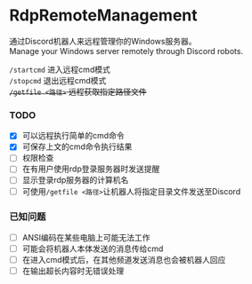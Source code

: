 # RdpRemoteManagement  
通过Discord机器人来远程管理你的Windows服务器。  
Manage your Windows server remotely through Discord robots.  

`/startcmd` 进入远程cmd模式  
`/stopcmd` 退出远程cmd模式  
~~`/getfile <路径>` 远程获取指定路径文件~~  
### TODO  
- [x] 可以远程执行简单的cmd命令
- [x] 可保存上文的cmd命令执行结果
- [ ] 权限检查
- [ ] 在有用户使用rdp登录服务器时发送提醒
- [ ] 显示登录rdp服务器的计算机名
- [ ] 可使用`/getfile <路径>`让机器人将指定目录文件发送至Discord
### 已知问题
- [ ] ANSI编码在某些电脑上可能无法工作
- [ ] 可能会将机器人本体发送的消息传给cmd
- [ ] 在进入cmd模式后，在其他频道发送消息也会被机器人回应
- [ ] 在输出超长内容时无错误处理
